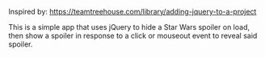 Inspired by: https://teamtreehouse.com/library/adding-jquery-to-a-project

This is a simple app that uses jQuery to hide a Star Wars spoiler on load, then show a spoiler in response to a click or mouseout event to reveal said spoiler.